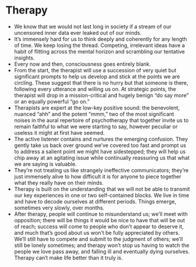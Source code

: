 # Therapy

* We know that we would not last long in society if a stream of our uncensored inner data ever leaked out of our minds.
* It’s immensely hard for us to think deeply and coherently for any length of time. We keep losing the thread. Competing, irrelevant ideas have a habit of flitting across the mental horizon and scrambling our tentative insights.
* Every now and then, consciousness goes entirely blank.
* From the start, the therapist will use a succession of very quiet but significant prompts to help us develop and stick at the points we are circling. These suggest that there is no hurry but that someone is there, following every utterance and willing us on. At strategic points, the therapist will drop in a mission-critical and hugely benign “do say more” or an equally powerful “go on.”
* Therapists are expert at the low-key positive sound: the benevolent, nuanced “ahh” and the potent “mmm,” two of the most significant noises in the aural repertoire of psychotherapy that together invite us to remain faithful to what we were starting to say, however peculiar or useless it might at first have seemed.
* The active listener contains and nurtures the emerging confusion. They gently take us back over ground we’ve covered too fast and prompt us to address a salient point we might have sidestepped; they will help us chip away at an agitating issue while continually reassuring us that what we are saying is valuable.
* They’re not treating us like strangely ineffective communicators; they’re just immensely alive to how difficult it is for anyone to piece together what they really have on their minds.
* Therapy is built on the understanding that we will not be able to transmit our key experiences in one or two self-contained blocks. We live in time and have to decode ourselves at different periods. Things emerge, sometimes very slowly, over months.
* After therapy, people will continue to misunderstand us; we’ll meet with opposition; there will be things it would be nice to have that will be out of reach; success will come to people who don’t appear to deserve it, and much that’s good about us won’t be fully appreciated by others. We’ll still have to compete and submit to the judgment of others; we’ll still be lonely sometimes; and therapy won’t stop us having to watch the people we love pass away, and falling ill and eventually dying ourselves. Therapy can’t make life better than it truly is.
